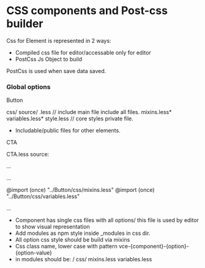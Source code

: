 # CSS components and Post-css builder


Css for Element is represented in 2 ways:

- Compiled css file for editor/accessable only for editor
- PostCss Js Object to build

PostCss is used when save data saved.


### Global options



Button

css/
	source/
		<ComponentNaeme>.less // include main file include all files.
		mixins.less*
		variables.less*
		style.less // core styles private file.



* Includable/public files for other elements.


CTA

CTA.less source:

...

...


@import (once) "../Button/css/mixins.less"
@import (once) "../Button/css/variables.less"


...


- Component has single css files with all options/ this file is used by editor to show visual representation
- Add modules as npm style inside _modules in css dir.
- All option css style should be build via mixins
- Css class name, lower case with pattern vce-{component}-{option}-{option-value}
- in modules should be:
	<Component>/
		css/
			mixins.less
			variables.less